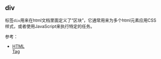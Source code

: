 ## div

标签`div`用来在html文档里面定义了“区块”，它通常用来为多个html元素应用CSS样式，或者使用JavaScript来执行特定的任务。


参考：

- [HTML <div> Tag](https://www.w3schools.com/tags/tag_div.ASP)
